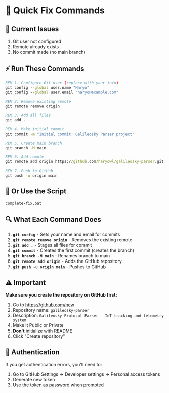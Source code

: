 # 🚀 Quick Fix Commands

## 🔧 Current Issues
1. Git user not configured
2. Remote already exists
3. No commit made (no main branch)

## ⚡ Run These Commands

```cmd
REM 1. Configure Git user (replace with your info)
git config --global user.name "Haryo"
git config --global user.email "haryo@example.com"

REM 2. Remove existing remote
git remote remove origin

REM 3. Add all files
git add .

REM 4. Make initial commit
git commit -m "Initial commit: Galileosky Parser project"

REM 5. Create main branch
git branch -M main

REM 6. Add remote
git remote add origin https://github.com/haryowl/galileosky-parser.git

REM 7. Push to GitHub
git push -u origin main
```

## 🎯 Or Use the Script

```cmd
complete-fix.bat
```

## 🔍 What Each Command Does

1. **`git config`** - Sets your name and email for commits
2. **`git remote remove origin`** - Removes the existing remote
3. **`git add .`** - Stages all files for commit
4. **`git commit`** - Creates the first commit (creates the branch)
5. **`git branch -M main`** - Renames branch to main
6. **`git remote add origin`** - Adds the GitHub repository
7. **`git push -u origin main`** - Pushes to GitHub

## ⚠️ Important

**Make sure you create the repository on GitHub first:**
1. Go to https://github.com/new
2. Repository name: `galileosky-parser`
3. Description: `Galileosky Protocol Parser - IoT tracking and telemetry system`
4. Make it Public or Private
5. **Don't** initialize with README
6. Click "Create repository"

## 🔐 Authentication

If you get authentication errors, you'll need to:
1. Go to GitHub Settings → Developer settings → Personal access tokens
2. Generate new token
3. Use the token as password when prompted 